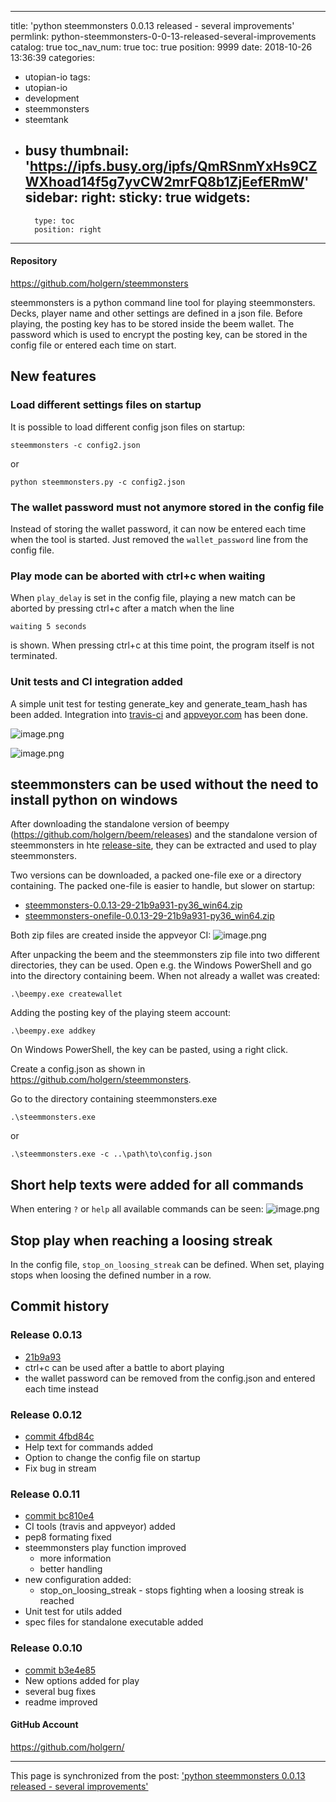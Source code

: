 
---
title: 'python steemmonsters 0.0.13 released - several improvements'
permlink: python-steemmonsters-0-0-13-released-several-improvements
catalog: true
toc_nav_num: true
toc: true
position: 9999
date: 2018-10-26 13:36:39
categories:
- utopian-io
tags:
- utopian-io
- development
- steemmonsters
- steemtank
- busy
thumbnail: 'https://ipfs.busy.org/ipfs/QmRSnmYxHs9CZWXhoad14f5g7yvCW2mrFQ8b1ZjEefERmW'
sidebar:
    right:
        sticky: true
widgets:
    -
        type: toc
        position: right
---


#### Repository

https://github.com/holgern/steemmonsters

steemmonsters is a python command line tool for playing steemmonsters. Decks, player name and other settings are defined in a json file. Before playing, the posting key has to be stored inside the beem wallet. The password which is used to encrypt the posting key, can be stored in the config file or entered each time on start.



## New features
### Load different settings files on startup
It is possible to load different config json files on startup:
```
steemmonsters -c config2.json
```
or 
```
python steemmonsters.py -c config2.json
```
### The wallet password must not anymore stored in the config file
Instead of storing the wallet password, it can now be entered each time when the tool is started. Just removed the `wallet_password` line from the config file.

### Play mode can be aborted with ctrl+c when waiting
When `play_delay` is set in the config file, playing a new match can be aborted by pressing ctrl+c after a match when the line
```
waiting 5 seconds
```
is shown. When pressing ctrl+c at this time point, the program itself is not terminated.

### Unit tests and CI integration added
A simple unit test for testing generate_key and generate_team_hash has been added. Integration into [travis-ci](https://travis-ci.org/holgern/steemmonsters/) and [appveyor.com](https://ci.appveyor.com/project/holger80/steemmonsters) has been done.

![image.png](https://ipfs.busy.org/ipfs/QmRSnmYxHs9CZWXhoad14f5g7yvCW2mrFQ8b1ZjEefERmW)

![image.png](https://ipfs.busy.org/ipfs/QmX7zN5X5ro6r6j3tdFa1CTtBGKHQUjqnMinnbUeu46Vv8)

## steemmonsters can be used without the need to install python on windows
After downloading the standalone version of beempy (https://github.com/holgern/beem/releases) and the standalone version of steemmonsters in hte [release-site](https://github.com/holgern/steemmonsters/releases/tag/0.0.12), they can be extracted and used to play steemmonsters.

Two versions can be downloaded, a packed one-file exe or a directory containing. The packed one-file is easier to handle, but slower on startup:
* [steemmonsters-0.0.13-29-21b9a931-py36_win64.zip](https://github.com/holgern/steemmonsters/releases/download/0.0.13/steemmonsters-0.0.13-29-21b9a931-py36_win64.zip)
* [steemmonsters-onefile-0.0.13-29-21b9a931-py36_win64.zip](https://github.com/holgern/steemmonsters/releases/download/0.0.13/steemmonsters-onefile-0.0.13-29-21b9a931-py36_win64.zip)

Both zip files are created inside the appveyor CI:
![image.png](https://ipfs.busy.org/ipfs/QmULbSFkhb54u4YJWGLqwi9bXEE9z2No5JexbsizyBm4n4)


After unpacking the beem and the steemmonsters zip file into two different directories, they can be used. Open e.g. the Windows PowerShell and go into the directory containing beem.
When not already a wallet was created:
```
.\beempy.exe createwallet
```
Adding the posting key of the playing steem account:
```
.\beempy.exe addkey
```
On Windows PowerShell, the key can be pasted, using a right click.

Create a config.json as shown in https://github.com/holgern/steemmonsters.

Go to the directory containing steemmonsters.exe
```
.\steemmonsters.exe
```
or
```
.\steemmonsters.exe -c ..\path\to\config.json
```
## Short help texts were added for all commands
When entering `?` or `help` all available commands can be seen:
![image.png](https://ipfs.busy.org/ipfs/QmR949oB1ZFx2N5tVLYnxB9ALtaYgMHfkT2khu22BUh572)


## Stop play when reaching a loosing streak
In the config file, `stop_on_loosing_streak` can be defined. When set, playing stops when loosing the defined number in a row.

## Commit history
### Release 0.0.13 
* [21b9a93](https://github.com/holgern/steemmonsters/commit/21b9a931f77068fee93196631a5df4f01fd758d7)
* ctrl+c can be used after a battle to abort playing
* the wallet password can be removed from the config.json and entered each time instead

### Release 0.0.12
* [commit 4fbd84c](https://github.com/holgern/steemmonsters/commit/4fbd84ca9f09a1a8dcaacadbdfc422aba6c74c0d)
* Help text for commands added
* Option to change the config file on startup
* Fix bug in stream

### Release 0.0.11
* [commit bc810e4](https://github.com/holgern/steemmonsters/commit/bc810e41de34f8b0b4137bbdefd50f58a51d8f77)
* CI tools (travis and appveyor) added
* pep8 formating fixed
* steemmonsters play function improved
  * more information
  * better handling
* new configuration added:
   * stop_on_loosing_streak - stops fighting when a loosing streak is reached
* Unit test for utils added
* spec files for standalone executable added
### Release 0.0.10
* [commit b3e4e85](https://github.com/holgern/steemmonsters/commit/b3e4e85ef2fd3fbdb0fa53a4a30d41f5303941af)
* New options added for play
* several bug fixes
* readme improved

#### GitHub Account
https://github.com/holgern/

- - -

This page is synchronized from the post: ['python steemmonsters 0.0.13 released - several improvements'](https://steemit.com/@holger80/python-steemmonsters-0-0-13-released-several-improvements)
